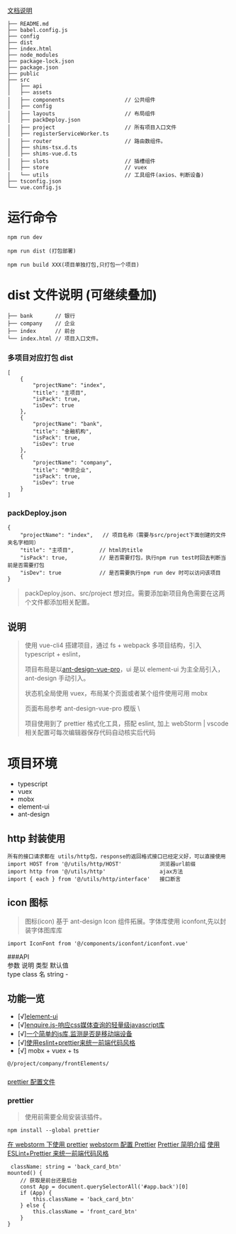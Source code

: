 [文档说明](http://192.168.125.12:20027/)

```
├── README.md
├── babel.config.js
├── config
├── dist
├── index.html
├── node_modules
├── package-lock.json
├── package.json
├── public
├── src
│   ├── api
│   ├── assets
│   ├── components                   // 公共组件
│   ├── config
│   ├── layouts                      // 布局组件
│   ├── packDeploy.json
│   ├── project                      // 所有项目入口文件
│   ├── registerServiceWorker.ts
│   ├── router                       // 路由数组件。
│   ├── shims-tsx.d.ts
│   ├── shims-vue.d.ts
│   ├── slots                        // 插槽组件
│   ├── store                        // vuex
│   └── utils                        // 工具组件(axios、判断设备)
├── tsconfig.json
└── vue.config.js
```

# 运行命令

```
npm run dev

npm run dist (打包部署)

npm run build XXX(项目单独打包,只打包一个项目)

```

# dist 文件说明 (可继续叠加)

```
├── bank       // 银行
├── company    // 企业
├── index      // 前台
└── index.html // 项目入口文件。
```

### 多项目对应打包 dist

```
[
    {
        "projectName": "index",
        "title": "主项目",
        "isPack": true,
        "isDev": true
    },
    {
        "projectName": "bank",
        "title": "金融机构",
        "isPack": true,
        "isDev": true
    },
    {
        "projectName": "company",
        "title": "申贷企业",
        "isPack": true,
        "isDev": true
    }
]
```

### packDeploy.json

```
{
    "projectName": "index",   // 项目名称（需要与src/project下面创建的文件夹名字相同）
    "title": "主项目",        // html的title
    "isPack": true,          // 是否需要打包，执行npm run test时回去判断当前是否需要打包
    "isDev": true            // 是否需要执行npm run dev 时可以访问该项目
}
```

> packDeploy.json、src/project 想对应。需要添加新项目角色需要在这两个文件都添加相关配置。

## 说明

> 使用 vue-cli4 搭建项目，通过 fs + webpack 多项目结构，引入 typescript + eslint，
>
> 项目布局是以[ant-design-vue-pro](https://pro.loacg.com/)，ui 是以 element-ui 为主全局引入，ant-design 手动引入。
>
> 状态机全局使用 vuex，布局某个页面或者某个组件使用可用 mobx
>
> 页面布局参考 ant-design-vue-pro 模版 \
>
> 项目使用到了 prettier 格式化工具，搭配 eslint, 加上 webStorm | vscode 相关配置可每次编辑器保存代码自动核实后代码

# 项目环境

-   typescript
-   vuex
-   mobx
-   element-ui
-   ant-design

## http 封装使用

```
所有的接口请求都在 utils/http包，response的返回格式接口已经定义好，可以直接使用
import HOST from '@/utils/http/HOST'            浏览器url前缀
import http from '@/utils/http'                 ajax方法
import { each } from '@/utils/http/interface'   接口断言
```

## icon 图标

> 图标(icon) 基于 ant-design Icon 组件拓展。字体库使用 iconfont,先以封装字体图库库

```
import IconFont from '@/components/iconfont/iconfont.vue'
```

###API  
参数 说明 类型 默认值 \
type class 名 string -

## 功能一览

-   [√][element-ui](https://element.eleme.cn/#/zh-CN/guide/design)
-   [√][enquire.js-响应css媒体查询的轻量级javascript库](https://www.npmjs.com/package/enquire-js)
-   [√][一个简单的js库,监测是否是移动端设备](https://www.npmjs.com/package/ismobilejs)
-   [√][使用eslint+prettier来统一前端代码风格](https://segmentfault.com/a/1190000015315545?utm_source=tag-newest)
-   [√] mobx + vuex + ts

```
@/project/company/frontElements/

```

###

[prettier 配置文件](https://segmentfault.com/a/1190000012909159)

### prettier

> 使用前需要全局安装该插件。

```
npm install --global prettier
```

[在 webstorm 下使用 prettier](https://blog.csdn.net/weixin_30371875/article/details/96462358)
[webstorm 配置 Prettier](https://blog.csdn.net/ttxxsir/article/details/82802171)
[Prettier 简明介绍](https://www.jianshu.com/p/65b76413c9b1)
[使用 ESLint+Prettier 来统一前端代码风格](https://www.cnblogs.com/jiaoshou/p/11271719.html)

```
 className: string = 'back_card_btn'
mounted() {
    // 获取是前台还是后台
    const App = document.querySelectorAll('#app.back')[0]
    if (App) {
        this.className = 'back_card_btn'
    } else {
        this.className = 'front_card_btn'
    }
}
```
